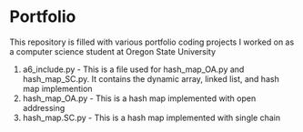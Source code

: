 # Portfolio
This repository is filled with various portfolio coding projects I worked on as a computer science student at Oregon State University

1. a6_include.py - This is a file used for hash_map_OA.py and hash_map_SC.py. It contains the dynamic array, linked list, and hash map implemention
2. hash_map_OA.py - This is a hash map implemented with open addressing
3. hash_map.SC.py - This is a hash map implemented with single chain
